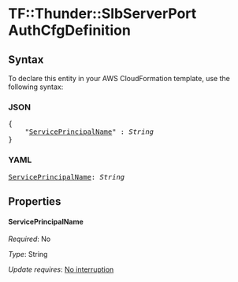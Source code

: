 # TF::Thunder::SlbServerPort AuthCfgDefinition

## Syntax

To declare this entity in your AWS CloudFormation template, use the following syntax:

### JSON

<pre>
{
    "<a href="#serviceprincipalname" title="ServicePrincipalName">ServicePrincipalName</a>" : <i>String</i>
}
</pre>

### YAML

<pre>
<a href="#serviceprincipalname" title="ServicePrincipalName">ServicePrincipalName</a>: <i>String</i>
</pre>

## Properties

#### ServicePrincipalName

_Required_: No

_Type_: String

_Update requires_: [No interruption](https://docs.aws.amazon.com/AWSCloudFormation/latest/UserGuide/using-cfn-updating-stacks-update-behaviors.html#update-no-interrupt)

